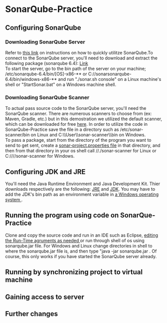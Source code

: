 
<body>
<h1>SonarQube-Practice</h>
<h2>Configuring SonarQube</h2>
<h3> Downloading SonarQube Server </h3>
<p>Refer to <a href ="https://docs.sonarqube.org/display/SONAR/Get+Started+in+Two+Minutes">this link</a> on instructions on how to quickly utilitze SonarQube.To connect to the SonarQube server, you'll need to download and extract the following package (sonarqube 6.4): <a href = https://www.sonarqube.org/downloads/>Link</a> </br>
To start the server, go to the bin path of the server on your machine; /etc/sonarqube-6.4/bin/[OS]-x86-** or C://sonarsonarqube-6.4/bin/windows-x86-** and run "./sonar.sh console" on a Linux machine's shell or "StartSonar.bat" on a Windows machine shell. </br>
</p>
<h3> Downloading SonarQube Scanner </h3>
<p>To actual pass source code to the SonarQube server, you'll need the SonarQube scanner. There are numerous scanners to choose from (ex: Maven, Gradle, etc.) but in this demostration we utilized the default scanner, which can be downloaded for free <a href = "https://docs.sonarqube.org/display/SCAN/Analyzing+with+SonarQube+Scanner">here</a>. In order to utilize the code in SonarQube-Practice save the file in a directory such as /etc/sonar-scanner/bin on Linux and C:\\User\\sonar-scanner\\bin on Windows. </br>
To pass a package, start from the directory of the program you want to send to get sent, create a <a href = "https://docs.sonarqube.org/display/SCAN/Analyzing+with+SonarQube+Scanner">sonar-project.properties file</a> in that directory, and then from that directory in your os shell call /<bin path of sonar-scanner>/./sonar-scanner for Linux or C://<bin path for sonar-scanne>//sonar-scanner for Windows. </p>
<h2>Configuring JDK and JRE</h2>
<p>You'll need the Java Runtime Environment and Java Development Kit. Thier downloads respectively are the following: <a href ="http://www.oracle.com/technetwork/java/javase/downloads/jre8-downloads-2133155.html">JRE</a> and <a href ="http://www.oracle.com/technetwork/java/javase/downloads/jdk8-downloads-2133151.html">JDK</a>. You may have to add the JDK's bin path as an environment variable in <a href ="https://www.java.com/en/download/help/path.xml"> a Windows operating system </a>. 
<h2>Running the program using code on SonarQue-Practice</h2>
<p>Clone and copy the source code and run in an IDE such as Eclipse, <a href = "http://www.cs.colostate.edu/helpdocs/eclipseCommLineArgs.html"> editing the Run-Time agruments as needed </a> or run through shell of os using sonarqube.jar file. For Windows and Linux change directories in shell to where the sonarqube.jar file is, and then type 
"java -jar sonarqube.jar <Path to file you that is your remote repo clone> <The remote repository you are cloning from> <name of the project> <path to the files within repository you want to send. Typing "." is a good bet if you just want it all scanned>. Of course, this only works if you have started the SonarQube server already. </p>

<h2> Running by synchronizing project to virtual machine</h2>

<h2>Gaining access to server</h2>

<h2> Further changes</h2>
